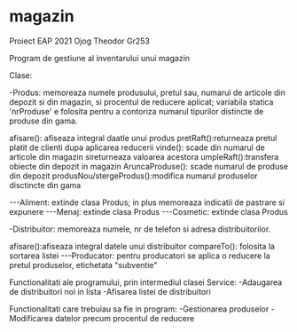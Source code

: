 # magazin
Proiect EAP 2021
Ojog Theodor Gr253


Program de gestiune al inventarului unui magazin

Clase:

-Produs: memoreaza numele produsului, pretul sau, numarul de articole din depozit si din magazin, si procentul de reducere aplicat; variabila statica 'nrProduse' e folosita pentru a contoriza numarul tipurilor distincte de produse din gama.

afisare(): afiseaza integral daatle unui produs 
pretRaft():returneaza pretul platit de clienti dupa aplicarea reducerii 
vinde(): scade din numarul de articole din magazin sireturneaza valoarea acestora 
umpleRaft():transfera obiecte din depozit in magazin 
AruncaProduse(): scade numarul de produse din depozit 
produsNou/stergeProdus():modifica numarul produselor disctincte din gama

---Aliment: extinde clasa Produs; in plus memoreaza indicatii de pastrare si expunere 
---Menaj: extinde clasa Produs 
---Cosmetic: extinde clasa Produs

-Distribuitor: memoreaza numele, nr de telefon si adresa distribuitorilor.

afisare():afiseaza integral datele unui distribuitor 
compareTo(): folosita la sortarea listei
---Producator: pentru producatori se aplica o reducere la pretul produselor, etichetata "subventie"

Functionalitati ale programului, prin intermediul clasei Service: -Adaugarea de distribuitori noi in lista -Afisarea listei de distribuitori

Functionalitati care trebuiau sa fie in program: 
-Gestionarea produselor 
-Modificarea datelor precum procentul de reducere
